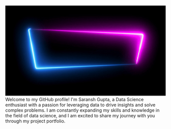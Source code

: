 ![Video Title](https://github.com/SaranshGupta180/SaranshGupta180/blob/main/SaranshGupta.gif)
Welcome to my GitHub profile! I'm Saransh Gupta, a Data Science enthusiast with a passion for leveraging data to drive insights and solve complex problems. I am constantly expanding my skills and knowledge in the field of data science, and I am excited to share my journey with you through my project portfolio.
